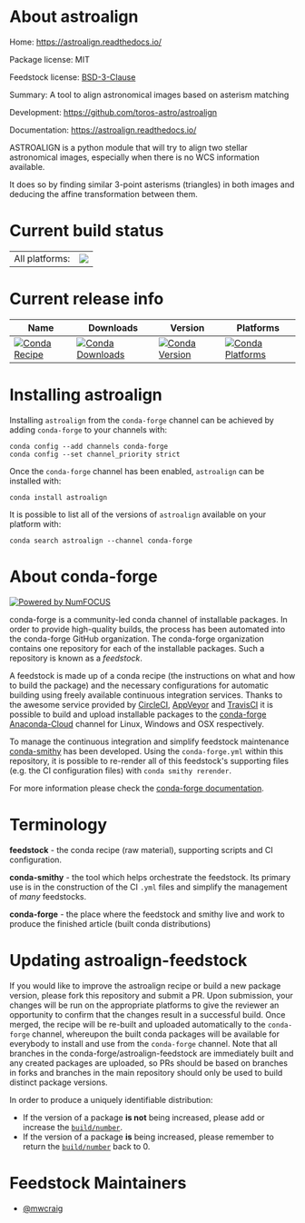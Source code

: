 About astroalign
================

Home: https://astroalign.readthedocs.io/

Package license: MIT

Feedstock license: [BSD-3-Clause](https://github.com/conda-forge/astroalign-feedstock/blob/master/LICENSE.txt)

Summary: A tool to align astronomical images based on asterism matching

Development: https://github.com/toros-astro/astroalign

Documentation: https://astroalign.readthedocs.io/

ASTROALIGN is a python module that will try to align two stellar
astronomical images, especially when there is no WCS information available.

It does so by finding similar 3-point asterisms (triangles) in both images
and deducing the affine transformation between them.


Current build status
====================


<table><tr><td>All platforms:</td>
    <td>
      <a href="https://dev.azure.com/conda-forge/feedstock-builds/_build/latest?definitionId=10303&branchName=master">
        <img src="https://dev.azure.com/conda-forge/feedstock-builds/_apis/build/status/astroalign-feedstock?branchName=master">
      </a>
    </td>
  </tr>
</table>

Current release info
====================

| Name | Downloads | Version | Platforms |
| --- | --- | --- | --- |
| [![Conda Recipe](https://img.shields.io/badge/recipe-astroalign-green.svg)](https://anaconda.org/conda-forge/astroalign) | [![Conda Downloads](https://img.shields.io/conda/dn/conda-forge/astroalign.svg)](https://anaconda.org/conda-forge/astroalign) | [![Conda Version](https://img.shields.io/conda/vn/conda-forge/astroalign.svg)](https://anaconda.org/conda-forge/astroalign) | [![Conda Platforms](https://img.shields.io/conda/pn/conda-forge/astroalign.svg)](https://anaconda.org/conda-forge/astroalign) |

Installing astroalign
=====================

Installing `astroalign` from the `conda-forge` channel can be achieved by adding `conda-forge` to your channels with:

```
conda config --add channels conda-forge
conda config --set channel_priority strict
```

Once the `conda-forge` channel has been enabled, `astroalign` can be installed with:

```
conda install astroalign
```

It is possible to list all of the versions of `astroalign` available on your platform with:

```
conda search astroalign --channel conda-forge
```


About conda-forge
=================

[![Powered by
NumFOCUS](https://img.shields.io/badge/powered%20by-NumFOCUS-orange.svg?style=flat&colorA=E1523D&colorB=007D8A)](https://numfocus.org)

conda-forge is a community-led conda channel of installable packages.
In order to provide high-quality builds, the process has been automated into the
conda-forge GitHub organization. The conda-forge organization contains one repository
for each of the installable packages. Such a repository is known as a *feedstock*.

A feedstock is made up of a conda recipe (the instructions on what and how to build
the package) and the necessary configurations for automatic building using freely
available continuous integration services. Thanks to the awesome service provided by
[CircleCI](https://circleci.com/), [AppVeyor](https://www.appveyor.com/)
and [TravisCI](https://travis-ci.com/) it is possible to build and upload installable
packages to the [conda-forge](https://anaconda.org/conda-forge)
[Anaconda-Cloud](https://anaconda.org/) channel for Linux, Windows and OSX respectively.

To manage the continuous integration and simplify feedstock maintenance
[conda-smithy](https://github.com/conda-forge/conda-smithy) has been developed.
Using the ``conda-forge.yml`` within this repository, it is possible to re-render all of
this feedstock's supporting files (e.g. the CI configuration files) with ``conda smithy rerender``.

For more information please check the [conda-forge documentation](https://conda-forge.org/docs/).

Terminology
===========

**feedstock** - the conda recipe (raw material), supporting scripts and CI configuration.

**conda-smithy** - the tool which helps orchestrate the feedstock.
                   Its primary use is in the construction of the CI ``.yml`` files
                   and simplify the management of *many* feedstocks.

**conda-forge** - the place where the feedstock and smithy live and work to
                  produce the finished article (built conda distributions)


Updating astroalign-feedstock
=============================

If you would like to improve the astroalign recipe or build a new
package version, please fork this repository and submit a PR. Upon submission,
your changes will be run on the appropriate platforms to give the reviewer an
opportunity to confirm that the changes result in a successful build. Once
merged, the recipe will be re-built and uploaded automatically to the
`conda-forge` channel, whereupon the built conda packages will be available for
everybody to install and use from the `conda-forge` channel.
Note that all branches in the conda-forge/astroalign-feedstock are
immediately built and any created packages are uploaded, so PRs should be based
on branches in forks and branches in the main repository should only be used to
build distinct package versions.

In order to produce a uniquely identifiable distribution:
 * If the version of a package **is not** being increased, please add or increase
   the [``build/number``](https://docs.conda.io/projects/conda-build/en/latest/resources/define-metadata.html#build-number-and-string).
 * If the version of a package **is** being increased, please remember to return
   the [``build/number``](https://docs.conda.io/projects/conda-build/en/latest/resources/define-metadata.html#build-number-and-string)
   back to 0.

Feedstock Maintainers
=====================

* [@mwcraig](https://github.com/mwcraig/)

